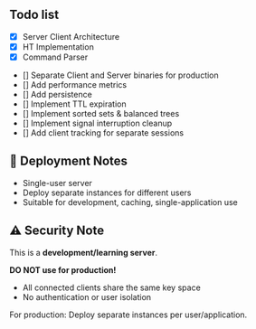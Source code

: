## Todo list
- [X] Server Client Architecture
- [X] HT Implementation
- [X] Command Parser
- [] Separate Client and Server binaries for production
- [] Add performance metrics
- [] Add persistence
- [] Implement TTL expiration
- [] Implement sorted sets & balanced trees
- [] Implement signal interruption cleanup
- [] Add client tracking for separate sessions 



## 🚀 Deployment Notes
- Single-user server 
- Deploy separate instances for different users
- Suitable for development, caching, single-application use


## ⚠️ Security Note
This is a **development/learning server**. 

**DO NOT use for production!**

- All connected clients share the same key space
- No authentication or user isolation

For production: Deploy separate instances per user/application.
